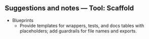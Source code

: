 ## Suggestions and notes — Tool: Scaffold

- Blueprints
  - Provide templates for wrappers, tests, and docs tables with placeholders; add guardrails for file names and exports.
